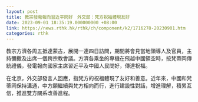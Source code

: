```yaml
---
layout: post
title: 教宗發電報向習近平問好　外交部：梵方祝福體現友好
date: 2023-09-01 18:35:19.000000000 +08:00
link: https://news.rthk.hk/rthk/ch/component/k2/1716278-20230901.htm
categories: rthk
---
```


教宗方濟各周五抵達蒙古，展開一連四日訪問，期間將會見當地領導人及官員，主持彌撒及出席一個跨宗教會議。方濟各乘坐的專機在飛越中國領空時，按梵蒂岡傳統禮儀，發電報向國家主席習近平及中國人民問好，傳達祝福。

在北京，外交部發言人回應，指梵方的祝福體現了友好和善意。近年來，中國和梵蒂岡保持溝通，中方願繼續與梵方相向而行，進行建設性對話，增進理解，積累互信，推進雙方關系改善進程。
